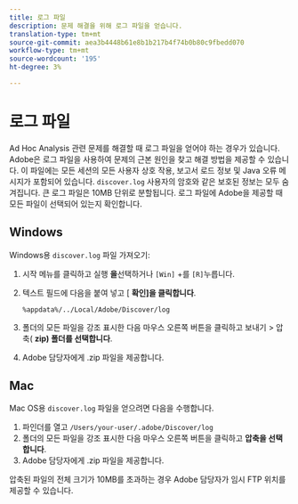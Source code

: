 ```yaml
---
title: 로그 파일
description: 문제 해결을 위해 로그 파일을 얻습니다.
translation-type: tm+mt
source-git-commit: aea3b4448b61e8b1b217b4f74b0b80c9fbedd070
workflow-type: tm+mt
source-wordcount: '195'
ht-degree: 3%

---
```



# 로그 파일

Ad Hoc Analysis 관련 문제를 해결할 때 로그 파일을 얻어야 하는 경우가 있습니다. Adobe은 로그 파일을 사용하여 문제의 근본 원인을 찾고 해결 방법을 제공할 수 있습니다. 이 파일에는 모든 세션의 모든 사용자 상호 작용, 보고서 로드 정보 및 Java 오류 메시지가 포함되어 있습니다. `discover.log` 사용자의 암호와 같은 보호된 정보는 모두 숨겨집니다. 큰 로그 파일은 10MB 단위로 분할됩니다. 로그 파일에 Adobe을 제공할 때 모든 파일이 선택되어 있는지 확인합니다.

## Windows

Windows용 `discover.log` 파일 가져오기:

1. 시작 메뉴를 클릭하고 실행 **을**&#x200B;선택하거나 `[Win]` +를 `[R]`누릅니다.
2. 텍스트 필드에 다음을 붙여 넣고 [ **확인]을 클릭합니다**.

   ```text
   %appdata%/../Local/Adobe/Discover/log
   ```

3. 폴더의 모든 파일을 강조 표시한 다음 마우스 오른쪽 버튼을 클릭하고 보내기 > 압축( **zip) 폴더를 선택합니다**.
4. Adobe 담당자에게 .zip 파일을 제공합니다.

## Mac

Mac OS용 `discover.log` 파일을 얻으려면 다음을 수행합니다.

1. 파인더를 열고 `/Users/your-user/.adobe/Discover/log`
2. 폴더의 모든 파일을 강조 표시한 다음 마우스 오른쪽 버튼을 클릭하고 **압축을 선택합니다**.
3. Adobe 담당자에게 .zip 파일을 제공합니다.

압축된 파일의 전체 크기가 10MB를 초과하는 경우 Adobe 담당자가 임시 FTP 위치를 제공할 수 있습니다.
